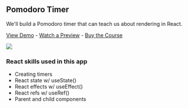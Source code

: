 ## Pomodoro Timer

We'll build a Pomodoro timer that can teach us about rendering in React.

[View Demo](https://r36qd.codesandbox.io/) - [Watch a Preview](https://learn.chrisoncode.io/courses/10-react-apps-series-a/348620-01-pomodoro/992082-00-pomodoro-preview) - [Buy the Course](https://MakeReactApps.com/?utm_source=github.com&utm_medium=readme)

[![](https://scotch-res.cloudinary.com/video/upload/vs_50,dl_200,e_loop/v1592352061/01_-_pomodoro_uwan1y.gif)](https://learn.chrisoncode.io/courses/10-react-apps-series-a/348620-01-pomodoro/992082-00-pomodoro-preview)

### React skills used in this app

- Creating timers
- React state w/ useState()
- React effects w/ useEffect()
- React refs w/ useRef()
- Parent and child components

